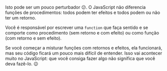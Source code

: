 Isto pode ser um pouco perturbador :confused:. O JavaScript não diferencia funções de procedimentos: todos podem ter efeitos e todos podem ou não ter um retorno.

Você é responsável por escrever uma `function` que faça sentido e se comporte como procedimento (sem retorno e com efeito) ou como função (com retorno e sem efeito).

Se você começar a misturar funções com retornos e efeitos, ela funcionará, mas seu código ficará um pouco mais difícil de entender. Isso vai acontecer muito no JavaScript: que você consiga fazer algo não significa que você deva fazê-lo. :wink: